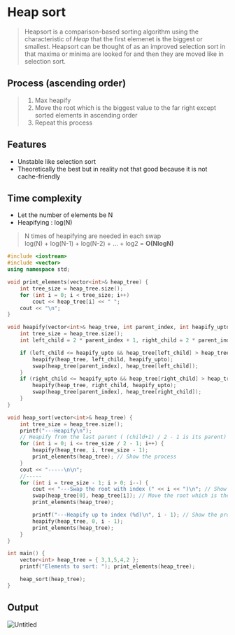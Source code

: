 # Heap sort
>Heapsort is a comparison-based sorting algorithm using the characteristic of *Heap* that the first elemenet is the biggest or smallest. Heapsort can be thought of as an improved selection sort in that maxima or minima are looked for and then they are moved like in selection sort.

## Process (ascending order)
> 1. Max heapify
> 2. Move the root which is the biggest value to the far right except sorted elements in ascending order
> 3. Repeat this process

## Features
- Unstable like selection sort
- Theoretically the best but in reality not that good because it is not cache-friendly

## Time complexity
* Let the number of elements be N
* Heapifying : log(N)<br>
>N times of heapifying are needed in each swap<br>
>log(N) + log(N-1) + log(N-2) + ... + log2 = **O(NlogN)**

~~~c++
#include <iostream>
#include <vector>
using namespace std;

void print_elements(vector<int>& heap_tree) {
	int tree_size = heap_tree.size();
	for (int i = 0; i < tree_size; i++)
		cout << heap_tree[i] << " ";
	cout << "\n";
}

void heapify(vector<int>& heap_tree, int parent_index, int heapify_upto) {
	int tree_size = heap_tree.size();
	int left_child = 2 * parent_index + 1, right_child = 2 * parent_index + 2;

	if (left_child <= heapify_upto && heap_tree[left_child] > heap_tree[parent_index]) {
		heapify(heap_tree, left_child, heapify_upto);
		swap(heap_tree[parent_index], heap_tree[left_child]);
	}
	if (right_child <= heapify_upto && heap_tree[right_child] > heap_tree[parent_index]) {
		heapify(heap_tree, right_child, heapify_upto);
		swap(heap_tree[parent_index], heap_tree[right_child]);
	}
}

void heap_sort(vector<int>& heap_tree) {
	int tree_size = heap_tree.size();
	printf("---Heapify\n");
	// Heapify from the last parent ( (child+1) / 2 - 1 is its parent)
	for (int i = 0; i <= tree_size / 2 - 1; i++) {
		heapify(heap_tree, i, tree_size - 1);
		print_elements(heap_tree); // Show the process
	}
	cout << "-----\n\n";
	//-----
	for (int i = tree_size - 1; i > 0; i--) {
		cout << "---Swap the root with index (" << i << ")\n"; // Show the process
		swap(heap_tree[0], heap_tree[i]); // Move the root which is the biggest value except sorted elements to the right in ascending order
		print_elements(heap_tree);

		printf("---Heapify up to index (%d)\n", i - 1); // Show the process
		heapify(heap_tree, 0, i - 1);
		print_elements(heap_tree);
	}
}

int main() {
	vector<int> heap_tree = { 3,1,5,4,2 };
	printf("Elements to sort: "); print_elements(heap_tree);

	heap_sort(heap_tree);
}
~~~

## Output
![Untitled](https://user-images.githubusercontent.com/67142421/149524068-2f7a71f0-cdd4-49ff-8df2-255f4359818a.png)
